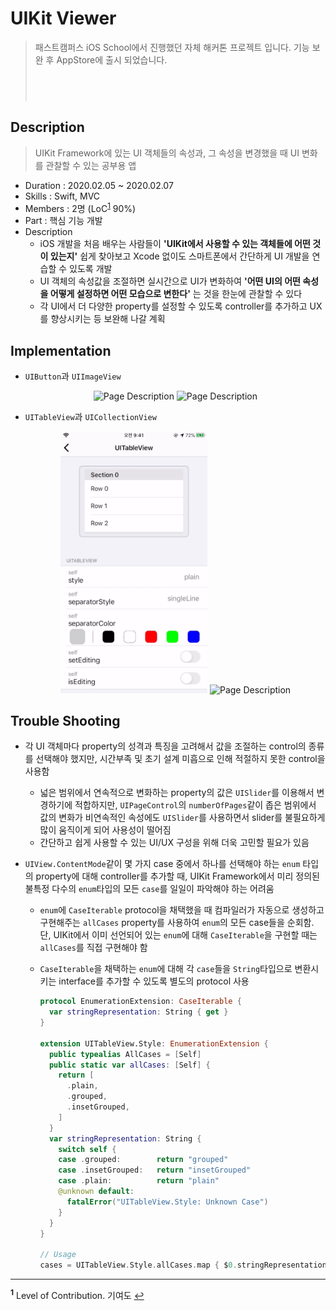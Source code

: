 # UIKit Viewer

> 패스트캠퍼스 iOS School에서 진행했던 자체 해커톤 프로젝트 입니다. 기능 보완 후 AppStore에 출시 되었습니다.
>
> <a href="https://apps.apple.com/kr/app/uikitviewer/id1509137201?mt=8" style="display:inline-block;overflow:hidden;background:url(https://linkmaker.itunes.apple.com/ko-kr/badge-lrg.svg?releaseDate=2020-04-21&kind=iossoftware&bubble=ios_apps) no-repeat;width:135px;height:40px;"></a>

## Description

> UIKit Framework에 있는 UI 객체들의 속성과, 그 속성을 변경했을 때 UI 변화를 관찰할 수 있는 공부용 앱 

- Duration : 2020.02.05 ~ 2020.02.07
- Skills : Swift, MVC
- Members : 2명 (LoC<sup id="sup1">[1](#footnote1)</sup> 90%)
- Part : 핵심 기능 개발
- Description
  - iOS 개발을 처음 배우는 사람들이 **'UIKit에서 사용할 수 있는 객체들에 어떤 것이 있는지'** 쉽게 찾아보고 Xcode 없이도 스마트폰에서 간단하게 UI 개발을 연습할 수 있도록 개발
  - UI 객체의 속성값을 조절하면 실시간으로 UI가 변화하여 **'어떤 UI의 어떤 속성을 어떻게 설정하면 어떤 모습으로 변한다'** 는 것을 한눈에 관찰할 수 있다
  - 각 UI에서 더 다양한 property를 설정할 수 있도록 controller를 추가하고 UX를 향상시키는 등 보완해 나갈 계획

## Implementation

- `UIButton`과 `UIImageView`

  <p align="center">
    <img src="images/button.gif" alt="Page Description" width="49%">
    <img src="images/imageview.gif" alt="Page Description" width="49%">
  </p>

- `UITableView`과 `UICollectionView`

  <p align="center">
    <img src="images/tableview.gif" alt="Page Description" width="49%">
    <img src="images/collectionview.gif" alt="Page Description" width="49%">
  </p>

## Trouble Shooting

- 각 UI 객체마다 property의 성격과 특징을 고려해서 값을 조절하는 control의 종류를 선택해야 했지만, 시간부족 및 초기 설계 미흡으로 인해 적절하지 못한 control을 사용함

  - 넓은 범위에서 연속적으로 변화하는 property의 값은 `UISlider`를 이용해서 변경하기에 적합하지만, `UIPageControl`의 `numberOfPages`같이 좁은 범위에서 값의 변화가 비연속적인 속성에도 `UISlider`를 사용하면서 slider를 불필요하게 많이 움직이게 되어 사용성이 떨어짐
  - 간단하고 쉽게 사용할 수 있는 UI/UX 구성을 위해 더욱 고민할 필요가 있음

- `UIView.ContentMode`같이 몇 가지 case 중에서 하나를 선택해야 하는 `enum` 타입의 property에 대해 controller를 추가할 때, UIKit Framework에서 미리 정의된 불특정 다수의 `enum`타입의 모든 `case`를 일일이 파악해야 하는 어려움

  - `enum`에 `CaseIterable` protocol을 채택했을 때 컴파일러가 자동으로 생성하고 구현해주는 `allCases` property를 사용하여 `enum`의 모든 case들을 순회함. 단, UIKit에서 이미 선언되어 있는 `enum`에 대해 `CaseIterable`을 구현할 때는 `allCases`를 직접 구현해야 함
  - `CaseIterable`을 채택하는 `enum`에 대해 각 `case`들을  `String`타입으로 변환시키는 interface를 추가할 수 있도록 별도의 protocol 사용

    ```swift
    protocol EnumerationExtension: CaseIterable {
      var stringRepresentation: String { get }
    }

    extension UITableView.Style: EnumerationExtension {
      public typealias AllCases = [Self]
      public static var allCases: [Self] {
        return [
          .plain,
          .grouped,
          .insetGrouped,
        ]
      }
      var stringRepresentation: String {
        switch self {
        case .grouped:        return "grouped"
        case .insetGrouped:   return "insetGrouped"
        case .plain:          return "plain"
        @unknown default:
          fatalError("UITableView.Style: Unknown Case")
        }
      }
    }

    // Usage
    cases = UITableView.Style.allCases.map { $0.stringRepresentation }
    ```

---

<b id="footnote1"><sup>1</sup></b> Level of Contribution. 기여도 [↩︎](#sup1)